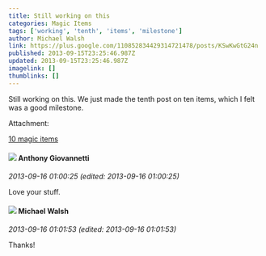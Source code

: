 ```yaml
---
title: Still working on this
categories: Magic Items
tags: ['working', 'tenth', 'items', 'milestone']
author: Michael Walsh
link: https://plus.google.com/110852834429314721478/posts/KSwKwGtG24n
published: 2013-09-15T23:25:46.987Z
updated: 2013-09-15T23:25:46.987Z
imagelink: []
thumblinks: []
---
```


Still working on this. We just made the tenth post on ten items, which I felt was a good milestone.


Attachment:

<a href='http://tenmagicitems.blogspot.co.nz/'>10 magic items</a>


<div id='comment z13nth2xbqrszhd3i22zu3uy0ontx15fd'>
  <h4><img src='{{site.baseurl}}//images/avatars/112155385682843462205_photo.jpg'> Anthony Giovannetti</h4>
      <p><cite>2013-09-16 01:00:25 (edited: 2013-09-16 01:00:25)</cite></p>
        <p>Love your stuff. </p>
</div>
        

<div id='comment z13nth2xbqrszhd3i22zu3uy0ontx15fd'>
  <h4><img src='{{site.baseurl}}//images/avatars/110852834429314721478_photo.jpg'> Michael Walsh</h4>
      <p><cite>2013-09-16 01:01:53 (edited: 2013-09-16 01:01:53)</cite></p>
        <p>Thanks!</p>
</div>
        